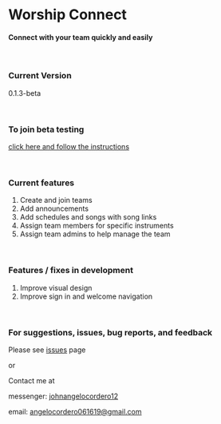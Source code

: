 # Worship Connect

#### Connect with your team quickly and easily

<br/>

### Current Version

0.1.3-beta

<br/>

### To join beta testing

[click here and follow the instructions](https://appdistribution.firebase.dev/i/c568c5d6699800c4)

<br/>

### Current features

1. Create and join teams
2. Add announcements
3. Add schedules and songs with song links
4. Assign team members for specific instruments
5. Assign team admins to help manage the team

<br/>

### Features / fixes in development

1. Improve visual design
2. Improve sign in and welcome navigation

<br/>

### For suggestions, issues, bug reports, and feedback

Please see [issues](https://github.com/angelocordero/worship-connect/issues) page

or


Contact me at

messenger: [johnangelocordero12](https://m.me/johnangelocordero12)

email: angelocordero061619@gmail.com

